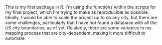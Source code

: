 This is my first package in R. I'm using the functions within the scripts for my final project, which I'm trying to make as reproducible as possible. Ideally, I would be able to scale the project up to do any city, but there are some challenges, particularly that I have not found a database with all the US city boundaries, as of yet. Relatedly, there are some variables in my mapping process that are city-dependent, making it more difficult to automate.
